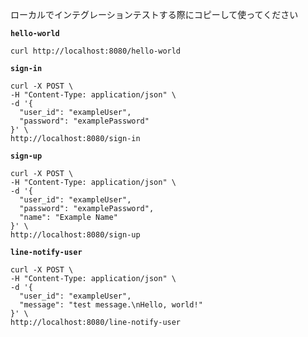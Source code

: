 ローカルでインテグレーションテストする際にコピーして使ってください

**`hello-world`**

```
curl http://localhost:8080/hello-world
```

**`sign-in`**

```
curl -X POST \
-H "Content-Type: application/json" \
-d '{
  "user_id": "exampleUser",
  "password": "examplePassword"
}' \
http://localhost:8080/sign-in
```

**`sign-up`**

```
curl -X POST \
-H "Content-Type: application/json" \
-d '{
  "user_id": "exampleUser",
  "password": "examplePassword",
  "name": "Example Name"
}' \
http://localhost:8080/sign-up
```

**`line-notify-user`**

```
curl -X POST \
-H "Content-Type: application/json" \
-d '{
  "user_id": "exampleUser",
  "message": "test message.\nHello, world!"
}' \
http://localhost:8080/line-notify-user
```
